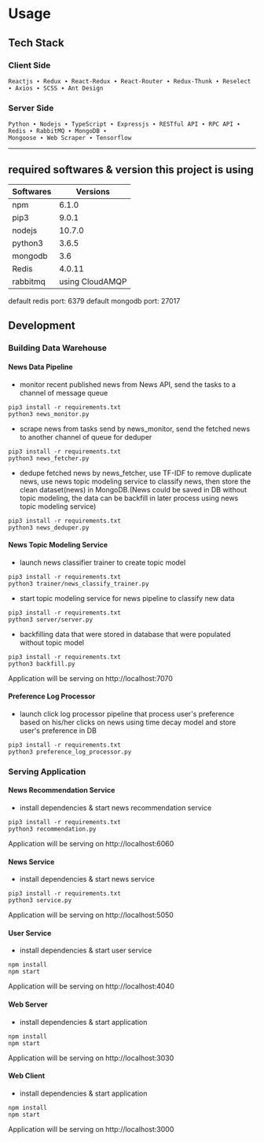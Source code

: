 # Usage

## Tech Stack

### Client Side

    Reactjs ∙ Redux ∙ React-Redux ∙ React-Router ∙ Redux-Thunk ∙ Reselect ∙ Axios ∙ SCSS ∙ Ant Design

### Server Side

    Python ∙ Nodejs ∙ TypeScript ∙ Expressjs ∙ RESTful API ∙ RPC API ∙ Redis ∙ RabbitMQ ∙ MongoDB ∙
    Mongoose ∙ Web Scraper ∙ Tensorflow

---

## required softwares & version this project is using

| Softwares | Versions        |
| --------- | --------------- |
| npm       | 6.1.0           |
| pip3      | 9.0.1           |
| nodejs    | 10.7.0          |
| python3   | 3.6.5           |
| mongodb   | 3.6             |
| Redis     | 4.0.11          |
| rabbitmq  | using CloudAMQP |

default redis port: 6379
default mongodb port: 27017

## Development

### Building Data Warehouse

#### News Data Pipeline

- monitor recent published news from News API, send the tasks to a channel of message queue

```terminal
pip3 install -r requirements.txt
python3 news_monitor.py
```

- scrape news from tasks send by news_monitor, send the fetched news to another channel of queue for deduper

```terminal
pip3 install -r requirements.txt
python3 news_fetcher.py
```

- dedupe fetched news by news_fetcher, use TF-IDF to remove duplicate news, use news topic modeling service to classify news, then store the clean dataset(news) in MongoDB.(News could be saved in DB without topic modeling, the data can be backfill in later process using news topic modeling service)

```terminal
pip3 install -r requirements.txt
python3 news_deduper.py
```

#### News Topic Modeling Service

- launch news classifier trainer to create topic model

```terminal
pip3 install -r requirements.txt
python3 trainer/news_classify_trainer.py
```

- start topic modeling service for news pipeline to classify new data

```terminal
pip3 install -r requirements.txt
python3 server/server.py
```

- backfilling data that were stored in database that were populated without topic model

```terminal
pip3 install -r requirements.txt
python3 backfill.py
```

Application will be serving on http://localhost:7070

#### Preference Log Processor

- launch click log processor pipeline that process user's preference based on his/her clicks on news using time decay model and store user's preference in DB

```terminal
pip3 install -r requirements.txt
python3 preference_log_processor.py
```

### Serving Application

#### News Recommendation Service

- install dependencies & start news recommendation service

```terminal
pip3 install -r requirements.txt
python3 recommendation.py
```

Application will be serving on http://localhost:6060

#### News Service

- install dependencies & start news service

```terminal
pip3 install -r requirements.txt
python3 service.py
```

Application will be serving on http://localhost:5050

#### User Service

- install dependencies & start user service

```terminal
npm install
npm start
```

Application will be serving on http://localhost:4040

#### Web Server

- install dependencies & start application

```terminal
npm install
npm start
```

Application will be serving on http://localhost:3030

#### Web Client

- install dependencies & start application

```terminal
npm install
npm start
```

Application will be serving on http://localhost:3000
